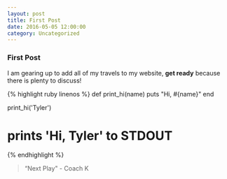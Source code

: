 ```yaml
---
layout: post
title: First Post
date: 2016-05-05 12:00:00
category: Uncategorized
---
```


### First Post

I am gearing up to add all of my travels to my website, **get ready** because there is plenty to discuss!

{% highlight ruby linenos %}
def print_hi(name)
  puts "Hi, #{name}"
end

print_hi('Tyler')
# prints 'Hi, Tyler' to STDOUT
{% endhighlight %}

> “Next Play" - Coach K